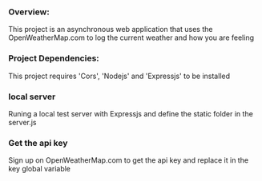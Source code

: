 ### Overview:

This project is an asynchronous web application that uses the OpenWeatherMap.com to log the current weather and how you are feeling
### Project Dependencies:

This project requires 'Cors', 'Nodejs' and 'Expressjs' to be installed
### local server

Runing a local test server with Expressjs and define the static folder in the server.js 
### Get the api key 

Sign up on OpenWeatherMap.com to get the api key and replace it in the key global variable
